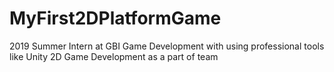 # MyFirst2DPlatformGame

2019 Summer Intern at GBI
Game Development with using professional tools like Unity
2D Game Development as a part of team


